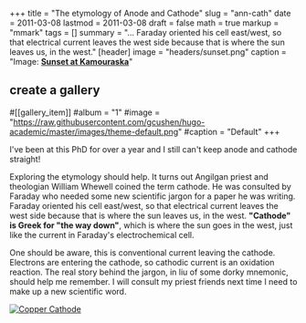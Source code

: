 +++
title = "The etymology of Anode and Cathode"
slug = "ann-cath"
date = 2011-03-08
lastmod = 2011-03-08
draft = false
math = true
markup = "mmark"
tags = []
summary = "... Faraday oriented his cell east/west, so that electrical current leaves the west side because that is where the sun leaves us, in the west."
[header]
image = "headers/sunset.png"
caption = "Image: [**Sunset at Kamouraska**](https://commons.wikimedia.org/wiki/File:Sunset_at_Kamouraska.jpg)"
## create a gallery
#[[gallery_item]]
#album = "1"
#image = "https://raw.githubusercontent.com/gcushen/hugo-academic/master/images/theme-default.png"
#caption = "Default"
+++

I've been at this PhD for over a year and I still can't keep anode and cathode straight!

Exploring the etymology should help. It turns out Angilgan priest and theologian William Whewell coined the term cathode. He was consulted by Faraday who needed some new scientific jargon for a paper he was writing. Faraday oriented his cell east/west, so that electrical current leaves the west side because that is where the sun leaves us, in the west. **"Cathode" is Greek for "the way down"**, which is where the sun goes in the west, just like the current in Faraday's electrochemical cell.

One should be aware, this is conventional current leaving the cathode. Electrons are entering the cathode, so cathodic current is an oxidation reaction.
The real story behind the jargon, in liu of some dorky mnemonic, should help me remember. I will consult my priest friends next time I need to make up a new scientific word. 

[![Copper Cathode](https://upload.wikimedia.org/wikipedia/commons/4/42/Copper_cathode_2.png)](https://commons.wikimedia.org/wiki/File:Copper_cathode_2.png)


